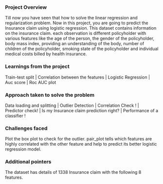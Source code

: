 ### Project Overview

 Till now you have seen that how to solve the linear regression and regularization problem. Now in this project, you are going to predict the Insurance claim using logistic regression. This dataset contains information on the insurance claim. each observation is different policyholder with various features like the age of the person, the gender of the policyholder, body mass index, providing an understanding of the body, number of children of the policyholder, smoking state of the policyholder and individual medical costs billed by health insurance.


### Learnings from the project

 Train-test split |
Correlation between the features |
Logistic Regression |
Auc score |
Roc AUC plot


### Approach taken to solve the problem

 Data loading and splitting |
Outlier Detection |
Correlation Check ! |
Predictor check! |
Is my Insurance claim prediction right? |
Performance of a classifier !


### Challenges faced

 Plot the box plot to check for the outlier.
pair_plot tells which features are highly correlated with the other feature and help to predict its better logistic regression model.


### Additional pointers

 
The dataset has details of 1338 Insurance claim with the following 8 features.


